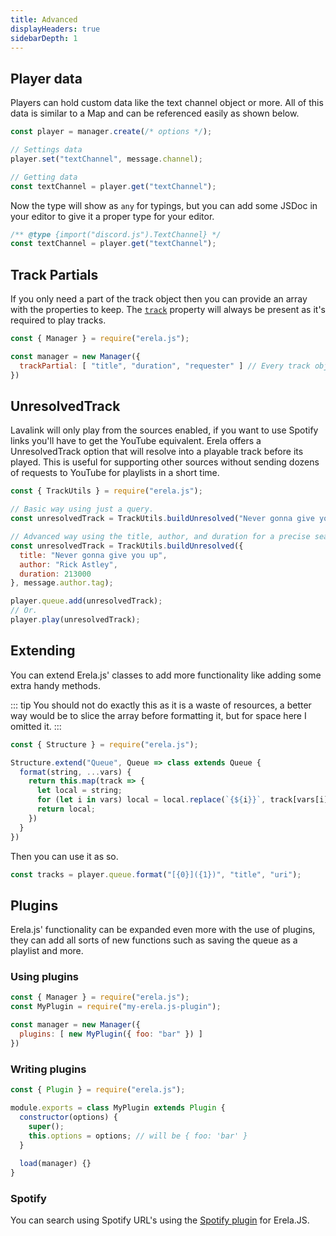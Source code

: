 ```yaml
---
title: Advanced
displayHeaders: true
sidebarDepth: 1
---
```


## Player data

Players can hold custom data like the text channel object or more.
All of this data is similar to a Map and can be referenced easily as shown below.

```javascript
const player = manager.create(/* options */);

// Settings data
player.set("textChannel", message.channel);

// Getting data
const textChannel = player.get("textChannel");
```

Now the type will show as `any` for typings, but you can add some JSDoc in your editor to give it a proper type for your editor.

```javascript
/** @type {import("discord.js").TextChannel} */
const textChannel = player.get("textChannel");
```

## Track Partials

If you only need a part of the track object then you can provide an array with the properties to keep.
The [`track`](/docs/typedefs/Track.html#track) property will always be present as it's required to play tracks.

```javascript
const { Manager } = require("erela.js");

const manager = new Manager({
  trackPartial: [ "title", "duration", "requester" ] // Every track object will have these properties. 
})
```

## UnresolvedTrack

Lavalink will only play from the sources enabled, if you want to use Spotify links you'll have to get the YouTube equivalent.
Erela offers a UnresolvedTrack option that will resolve into a playable track before its played.
This is useful for supporting other sources without sending dozens of requests to YouTube for playlists in a short time.

```javascript
const { TrackUtils } = require("erela.js");

// Basic way using just a query.
const unresolvedTrack = TrackUtils.buildUnresolved("Never gonna give you up - Rick Astley", message.author.tag);

// Advanced way using the title, author, and duration for a precise search.
const unresolvedTrack = TrackUtils.buildUnresolved({
  title: "Never gonna give you up",
  author: "Rick Astley",
  duration: 213000
}, message.author.tag);

player.queue.add(unresolvedTrack);
// Or.
player.play(unresolvedTrack);
```

## Extending

You can extend Erela.js' classes to add more functionality like adding some extra handy methods.

::: tip
You should not do exactly this as it is a waste of resources, a better way would be to slice the array before formatting it, but for space here I omitted it.
:::

```javascript
const { Structure } = require("erela.js");

Structure.extend("Queue", Queue => class extends Queue {
  format(string, ...vars) {
    return this.map(track => {
      let local = string;
      for (let i in vars) local = local.replace(`{${i}}`, track[vars[i]]);
      return local;
    })
  }
})
``` 

Then you can use it as so. 

```javascript
const tracks = player.queue.format("[{0}]({1})", "title", "uri");
```

## Plugins

Erela.js' functionality can be expanded even more with the use of plugins, they can add all sorts of new functions such as saving the queue as a playlist and more.

### Using plugins

```javascript
const { Manager } = require("erela.js");
const MyPlugin = require("my-erela.js-plugin");

const manager = new Manager({
  plugins: [ new MyPlugin({ foo: "bar" }) ]
})
```

### Writing plugins

```javascript
const { Plugin } = require("erela.js");

module.exports = class MyPlugin extends Plugin {
  constructor(options) {
    super();
    this.options = options; // will be { foo: 'bar' }
  }
  
  load(manager) {}
}
```

### Spotify

You can search using Spotify URL's using the [Spotify plugin](https://github.com/Solaris9/erela.js-spotify) for Erela.JS. 
